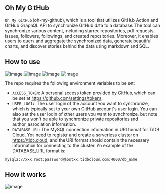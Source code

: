 ## Oh My GitHub

`Oh My GitHub` (oh-my-github), which is a tool that utilizes GitHub Action and GitHub GraphQL API to synchronize GitHub data to a database. The tool can synchronize various content, including starred repositories, pull requests, issues, followers, followings, and created repositories. Moreover, it enables users to query and aggregate the synchronized data, generate beautiful charts, and discover stories behind the data using markdown and SQL.

## How to use


![image](https://user-images.githubusercontent.com/63877/221096416-09c25ae7-f950-4236-9316-36efb0ae8788.png)
![image](https://user-images.githubusercontent.com/63877/221096988-df041b77-e0f2-480c-aa29-e61e85bfb446.png)
![image](https://user-images.githubusercontent.com/63877/221097400-a7d7edf4-5d3b-4295-9208-957ab1469bff.png)
<img alt="image" src="https://user-images.githubusercontent.com/63877/221098837-2b50059a-30b0-4462-bf29-d1aeed0602f7.png">





The repo requires the following environment variables to be set:

* `ACCESS_TOKEN`: A personal access token provided by GitHub, which can be set at https://github.com/settings/tokens.
* `USER_LOGIN`: The user login of the account you want to synchronize, which is typically set to your own GitHub account's user login. You can also set the user login of other users you want to synchronize, but note that you won't be able to synchronize private repositories and author_association information.
* `DATABASE_URL`: The MySQL connection information in URI format for TiDB Cloud. You need to register and create a serverless cluster on https://tidb.cloud, and the URI format should contain the necessary information for connecting to the cluster. An example of the DATABASE_URL format is: 

```
mysql2://xxx.root:password@hostxx.tidbcloud.com:4000/db_name
```

## How it works

![image](https://user-images.githubusercontent.com/63877/219487121-68fefc7b-310d-4d5d-8890-eb5c70312443.png)
